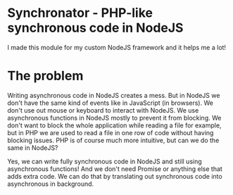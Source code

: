 # Synchronator - PHP-like synchronous code in NodeJS

I made this module for my custom NodeJS framework and it helps me a lot!

# The problem
Writing asynchronous code in NodeJS creates a mess. But in NodeJS we don't have the same kind of events like in JavaScript (in browsers). We don't use out mouse or keyboard to interact with NodeJS. We use asynchronous functions in NodeJS mostly to prevent it from blocking. We don't want to block the whole application while reading a file for example, but in PHP we are used to read a file in one row of code without having blocking issues. PHP is of course much more intuitive, but can we do the same in NodeJS?

Yes, we can write fully synchronous code in NodeJS and still using asynchronous functions! And we don't need Promise or anything else that adds extra code. We can do that by translating out synchronous code into asynchronous in background.
